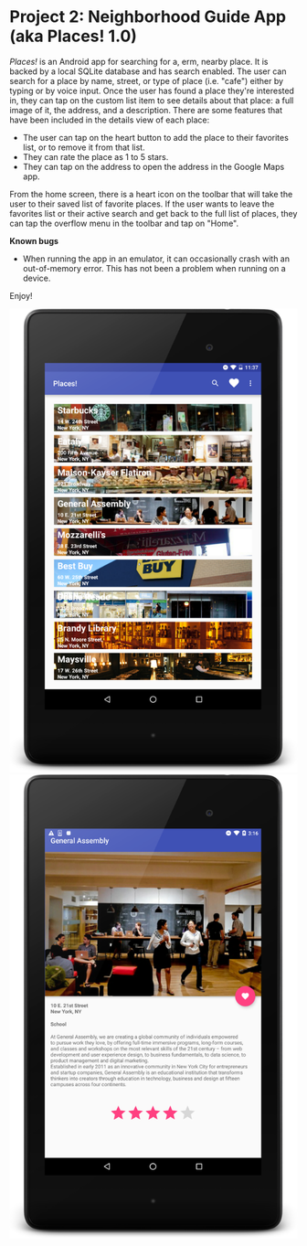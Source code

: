# Project 2: Neighborhood Guide App (aka Places! 1.0)

_Places!_ is an Android app for searching for a, erm, nearby place. It is backed by a local SQLite database and has search enabled. The user can search for a place by name, street, or type of place (i.e. "cafe") either by typing or by voice input. Once the user has found a place they're interested in, they can tap on the custom list item to see details about that place: a full image of it, the address, and a description. There are some features that have been included in the details view of each place:

 - The user can tap on the heart button to add the place to their favorites list, or to remove it from that list.
 - They can rate the place as 1 to 5 stars.
 - They can tap on the address to open the address in the Google Maps app.

From the home screen, there is a heart icon on the toolbar that will take the user to their saved list of favorite places. If the user wants to leave the favorites list or their active search and get back to the full list of places, they can tap the overflow menu in the toolbar and tap on "Home".

**Known bugs**
 - When running the app in an emulator, it can occasionally crash with an out-of-memory error. This has not been a problem when running on a device.

Enjoy!


![Screenshot1](https://github.com/roberrera/Project-2/blob/master/Screenshots/device-2016-02-11-233728.png)
![Screenshot2](https://github.com/roberrera/Project-2/blob/master/Screenshots/device-2016-02-10-151651.png)
